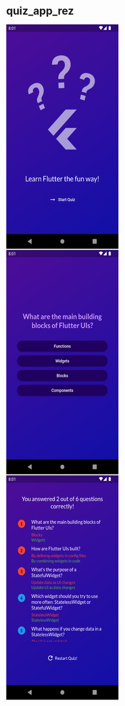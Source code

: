 # quiz_app_rez


<img src="https://github.com/Breakrule/quiz-app/blob/main/assets/screenshots/Screenshot_1698152492.png" width="300" height="600" />&nbsp;<img src="https://github.com/Breakrule/quiz-app/blob/main/assets/screenshots/Screenshot_1698152498.png" width="300" height="600" />&nbsp;
<img src="https://github.com/Breakrule/quiz-app/blob/main/assets/screenshots/Screenshot_1698152503.png" width="300" height="600" />
